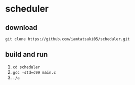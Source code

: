 # scheduler

## download
`git clone https://github.com/iamtatsuki05/scheduler.git`

## build and run
1. `cd scheduler`
2. `gcc -std=c99 main.c`
3. `./a`

